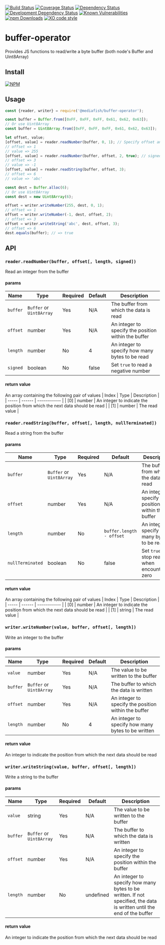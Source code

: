 [![Build Status](https://travis-ci.org/media-fish/buffer-operator.svg?branch=master)](https://travis-ci.org/media-fish/buffer-operator)
[![Coverage Status](https://coveralls.io/repos/github/media-fish/buffer-operator/badge.svg?branch=master)](https://coveralls.io/github/media-fish/buffer-operator?branch=master)
[![Dependency Status](https://david-dm.org/media-fish/buffer-operator.svg)](https://david-dm.org/media-fish/buffer-operator)
[![Development Dependency Status](https://david-dm.org/media-fish/buffer-operator/dev-status.svg)](https://david-dm.org/media-fish/buffer-operator#info=devDependencies)
[![Known Vulnerabilities](https://snyk.io/test/github/media-fish/buffer-operator/badge.svg)](https://snyk.io/test/github/media-fish/buffer-operator)
[![npm Downloads](https://img.shields.io/npm/dw/@mediafish/buffer-operator.svg?style=flat-square)](https://npmjs.com/@mediafish/buffer-operator)
[![XO code style](https://img.shields.io/badge/code_style-XO-5ed9c7.svg)](https://github.com/sindresorhus/xo)


# buffer-operator

Provides JS functions to read/write a byte buffer (both node's Buffer and Uint8Array)

## Install
[![NPM](https://nodei.co/npm/@mediafish/buffer-operator.png?mini=true)](https://nodei.co/npm/@mediafish/buffer-operator/)

## Usage

```js
const {reader, writer} = require('@mediafish/buffer-operator');

const buffer = Buffer.from([0xFF, 0xFF, 0xFF, 0x61, 0x62, 0x63]);
// Or use Uint8Array
const buffer = Uint8Array.from([0xFF, 0xFF, 0xFF, 0x61, 0x62, 0x63]);

let offset, value;
[offset, value] = reader.readNumber(buffer, 0, 1); // Specify offset and length
// offset => 1
// value => 255
[offset, value] = reader.readNumber(buffer, offset, 2, true); // signed = true
// offset => 3
// value => -1
[offset, value] = reader.readString(buffer, offset, 3);
// offset => 6
// value => 'abc'

const dest = Buffer.alloc(6);
// Or use Uint8Array
const dest = new Uint8Array(6);

offset = writer.writeNumber(255, dest, 0, 1);
// offset => 1
offset = writer.writeNumber(-1, dest, offset, 2);
// offset => 3
offset = writer.writeString('abc', dest, offset, 3);
// offset => 6
dest.equals(buffer); // => true

```

## API

### `reader.readNumber(buffer, offset[, length, signed])`
Read an integer from the buffer

#### params
| Name     | Type    | Required | Default | Description   |
| -------- | ------- | -------- | ------- | ------------- |
| `buffer` | `Buffer` or `Uint8Array` | Yes | N/A | The buffer from which the data is read |
| `offset` | number  | Yes      | N/A     | An integer to specify the position within the buffer |
| `length` | number  | No       | 4       | An integer to specify how many bytes to be read |
| `signed` | boolean | No       | false   | Set `true` to read a negative number |

#### return value
An array containing the following pair of values
| Index | Type   | Description  |
| ----- | ------ | ------------ |
| [0]   | number | An integer to indicate the position from which the next data should be read |
| [1]   | number | The read value |

### `reader.readString(buffer, offset[, length, nullTerminated])`
Read a string from the buffer

#### params
| Name     | Type    | Required | Default | Description   |
| -------- | ------- | -------- | ------- | ------------- |
| `buffer` | `Buffer` or `Uint8Array` | Yes | N/A | The buffer from which the data is read |
| `offset` | number  | Yes      | N/A     | An integer to specify the position within the buffer |
| `length` | number  | No       | `buffer.length - offset` | An integer to specify how many bytes to be read |
| `nullTerminated` | boolean | No       | false   | Set `true` to stop reading when encountering zero |

#### return value
An array containing the following pair of values
| Index | Type   | Description  |
| ----- | ------ | ------------ |
| [0]   | number | An integer to indicate the position from which the next data should be read |
| [1]   | string | The read value |

### `writer.writeNumber(value, buffer, offset[, length])`
Write an integer to the buffer

#### params
| Name     | Type    | Required | Default | Description   |
| -------- | ------- | -------- | ------- | ------------- |
| `value`  | number  | Yes      | N/A     | The value to be written to the buffer |
| `buffer` | `Buffer` or `Uint8Array` | Yes | N/A | The buffer to which the data is written |
| `offset` | number  | Yes      | N/A     | An integer to specify the position within the buffer |
| `length` | number  | No       | 4       | An integer to specify how many bytes to be written |

#### return value
An integer to indicate the position from which the next data should be read

### `writer.writeString(value, buffer, offset[, length])`
Write a string to the buffer

#### params
| Name     | Type    | Required | Default | Description   |
| -------- | ------- | -------- | ------- | ------------- |
| `value`  | string  | Yes      | N/A     | The value to be written to the buffer |
| `buffer` | `Buffer` or `Uint8Array` | Yes | N/A | The buffer to which the data is written |
| `offset` | number  | Yes      | N/A     | An integer to specify the position within the buffer |
| `length` | number  | No       | undefined | An integer to specify how many bytes to be written. If not specified, the data is written until the end of the buffer |

#### return value
An integer to indicate the position from which the next data should be read
